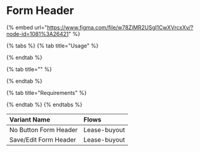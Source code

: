# Form Header

{% embed url="https://www.figma.com/file/w78ZiMR2USgl1CwXVrcxXv/?node-id=1081%3A26421" %}

{% tabs %}
{% tab title="Usage" %}

{% endtab %}

{% tab title="" %}

{% endtab %}

{% tab title="Requirements" %}

{% endtab %}
{% endtabs %}

| Variant Name | Flows |
| :--- | :--- |
| No Button Form Header | Lease-buyout |
| Save/Edit Form Header | Lease-buyout |

